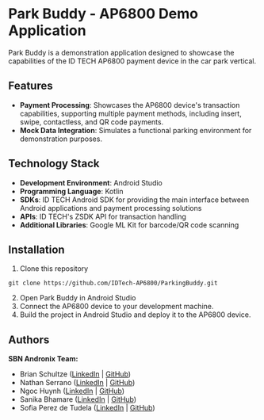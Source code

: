# Park Buddy - AP6800 Demo Application
Park Buddy is a demonstration application designed to showcase the capabilities of the ID TECH AP6800 payment device in the car park vertical.

## Features
* **Payment Processing**: Showcases the AP6800 device's transaction capabilities, supporting multiple payment methods, including insert, swipe, contactless, and QR code payments.
* **Mock Data Integration**: Simulates a functional parking environment for demonstration purposes.
  
## Technology Stack
* **Development Environment**: Android Studio
* **Programming Language**: Kotlin
* **SDKs**: ID TECH Android SDK for providing the main interface between Android applications and payment processing solutions
* **APIs**: ID TECH's ZSDK API for transaction handling
* **Additional Libraries**: Google ML Kit for barcode/QR code scanning

## Installation
1. Clone this repository
  ```
  git clone https://github.com/IDTech-AP6800/ParkingBuddy.git
  ```
2. Open Park Buddy in Android Studio
3. Connect the AP6800 device to your development machine.
4. Build the project in Android Studio and deploy it to the AP6800 device.

## Authors
**SBN Andronix Team:**
* Brian Schultze ([LinkedIn](https://www.linkedin.com/in/briantschultze/) | [GitHub](https://github.com/btschultze))
* Nathan Serrano ([LinkedIn](https://www.linkedin.com/in/nathanserrano/) | [GitHub](https://github.com/naleono))
* Ngoc Huynh ([LinkedIn](https://www.linkedin.com/in/ngocvbh/) | [GitHub](https://github.com/ngocvbh))
* Sanika Bhamare ([LinkedIn](https://www.linkedin.com/in/sanikabhamare/) | [GitHub](https://github.com/SanikaBhamare))
* Sofia Perez de Tudela ([LinkedIn](https://www.linkedin.com/in/sofia-perez-de-tudela/) | [GitHub](https://github.com/SPerezdeTudela))

